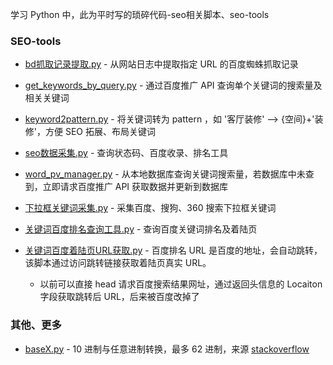 学习 Python 中，此为平时写的琐碎代码-seo相关脚本、seo-tools


### SEO-tools 
- [bd抓取记录提取.py](https://github.com/beautyonly/seo-python-tools/blob/master/bd%E6%8A%93%E5%8F%96%E8%AE%B0%E5%BD%95%E6%8F%90%E5%8F%96.py) - 从网站日志中提取指定 URL 的百度蜘蛛抓取记录

- [get_keywords_by_query.py](https://github.com/beautyonly/seo-python-tools/blob/master/get_keywords_by_query.py) - 通过百度推广 API 查询单个关键词的搜索量及相关关键词

- [keyword2pattern.py](https://github.com/beautyonly/seo-python-tools/blob/master/keyword2pattern.py) - 将关键词转为 pattern ，如 '客厅装修' --> {空间}+'装修'，方便 SEO 拓展、布局关键词

- [seo数据采集.py](https://github.com/beautyonly/seo-python-tools/blob/master/seo%E6%95%B0%E6%8D%AE%E9%87%87%E9%9B%86.py) - 查询状态码、百度收录、排名工具

- [word_pv_manager.py](https://github.com/beautyonly/seo-python-tools/blob/master/word_pv_manager.py) - 从本地数据库查询关键词搜索量，若数据库中未查到，立即请求百度推广 API 获取数据并更新到数据库

- [下拉框关键词采集.py](https://github.com/beautyonly/seo-python-tools/blob/master/%E4%B8%8B%E6%8B%89%E6%A1%86%E5%85%B3%E9%94%AE%E8%AF%8D%E9%87%87%E9%9B%86.py) - 采集百度、搜狗、360 搜索下拉框关键词

- [关键词百度排名查询工具.py](https://github.com/beautyonly/seo-python-tools/blob/master/%E5%85%B3%E9%94%AE%E8%AF%8D%E7%99%BE%E5%BA%A6%E6%8E%92%E5%90%8D%E6%9F%A5%E8%AF%A2%E5%B7%A5%E5%85%B7.py) - 查询百度关键词排名及着陆页

- [关键词百度着陆页URL获取.py](https://github.com/beautyonly/seo-python-tools/blob/master/%E5%85%B3%E9%94%AE%E8%AF%8D%E7%99%BE%E5%BA%A6%E7%9D%80%E9%99%86%E9%A1%B5URL%E8%8E%B7%E5%8F%96.py) - 百度排名 URL 是百度的地址，会自动跳转，该脚本通过访问跳转链接获取着陆页真实 URL。
    - 以前可以直接 head 请求百度搜索结果网址，通过返回头信息的 Locaiton 字段获取跳转后 URL，后来被百度改掉了


### 其他、更多
- [baseX.py](https://github.com/beautyonly/seo-python-tools/blob/master/baseX.py) - 10 进制与任意进制转换，最多 62 进制，来源 [stackoverflow](https://stackoverflow.com/questions/1119722/base-62-conversion) 
